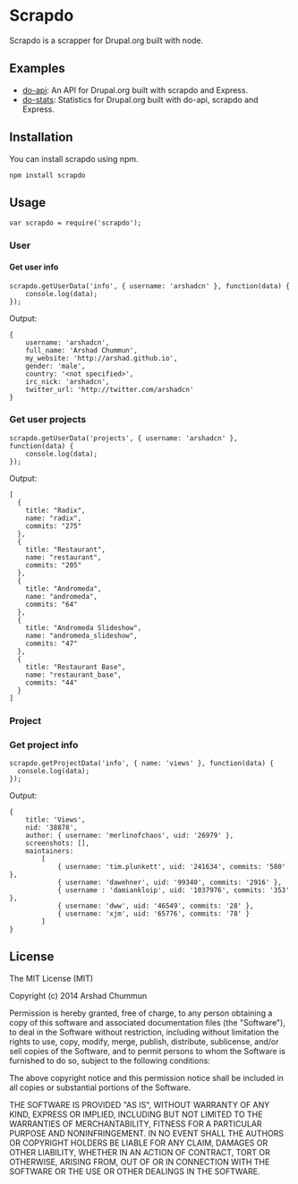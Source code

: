 Scrapdo
=========

Scrapdo is a scrapper for Drupal.org built with node.

Examples
--------------

* [do-api](http://github.com/arshad/do-api): An API for Drupal.org built with scrapdo and Express.
* [do-stats](http://do-stats.herokuapp.com): Statistics for Drupal.org built with do-api, scrapdo and Express.


Installation
--------------

You can install scrapdo using npm.

    npm install scrapdo

Usage
--------------

    var scrapdo = require('scrapdo');

### User

#### Get user info

    scrapdo.getUserData('info', { username: 'arshadcn' }, function(data) {
        console.log(data);
    });
    
Output:

    { 
        username: 'arshadcn',
        full_name: 'Arshad Chummun',
        my_website: 'http://arshad.github.io',
        gender: 'male',
        country: '<not specified>',
        irc_nick: 'arshadcn',
        twitter_url: 'http://twitter.com/arshadcn' 
    }

    
### Get user projects

    scrapdo.getUserData('projects', { username: 'arshadcn' }, function(data) {
        console.log(data);
    });
    
Output:

    [
      {
        title: "Radix",
        name: "radix",
        commits: "275"
      },
      {
        title: "Restaurant",
        name: "restaurant",
        commits: "205"
      },
      {
        title: "Andromeda",
        name: "andromeda",
        commits: "64"
      },
      {
        title: "Andromeda Slideshow",
        name: "andromeda_slideshow",
        commits: "47"
      },
      {
        title: "Restaurant Base",
        name: "restaurant_base",
        commits: "44"
      }
    ]

### Project

### Get project info

    scrapdo.getProjectData('info', { name: 'views' }, function(data) {
      console.log(data);
    });
    
Output:

    {
        title: 'Views',
        nid: '38878',
        author: { username: 'merlinofchaos', uid: '26979' },
        screenshots: [],
        maintainers:
            [ 
                { username: 'tim.plunkett', uid: '241634', commits: '580' },
                { username: 'dawehner', uid: '99340', commits: '2916' },
                { username : 'damiankloip', uid: '1037976', commits: '353' },
                { username: 'dww', uid: '46549', commits: '28' },
                { username: 'xjm', uid: '65776', commits: '78' } 
            ] 
    }

License
----

The MIT License (MIT)

Copyright (c) 2014 Arshad Chummun

Permission is hereby granted, free of charge, to any person obtaining a copy
of this software and associated documentation files (the "Software"), to deal
in the Software without restriction, including without limitation the rights
to use, copy, modify, merge, publish, distribute, sublicense, and/or sell
copies of the Software, and to permit persons to whom the Software is
furnished to do so, subject to the following conditions:

The above copyright notice and this permission notice shall be included in all
copies or substantial portions of the Software.

THE SOFTWARE IS PROVIDED "AS IS", WITHOUT WARRANTY OF ANY KIND, EXPRESS OR
IMPLIED, INCLUDING BUT NOT LIMITED TO THE WARRANTIES OF MERCHANTABILITY,
FITNESS FOR A PARTICULAR PURPOSE AND NONINFRINGEMENT. IN NO EVENT SHALL THE
AUTHORS OR COPYRIGHT HOLDERS BE LIABLE FOR ANY CLAIM, DAMAGES OR OTHER
LIABILITY, WHETHER IN AN ACTION OF CONTRACT, TORT OR OTHERWISE, ARISING FROM,
OUT OF OR IN CONNECTION WITH THE SOFTWARE OR THE USE OR OTHER DEALINGS IN THE
SOFTWARE.

